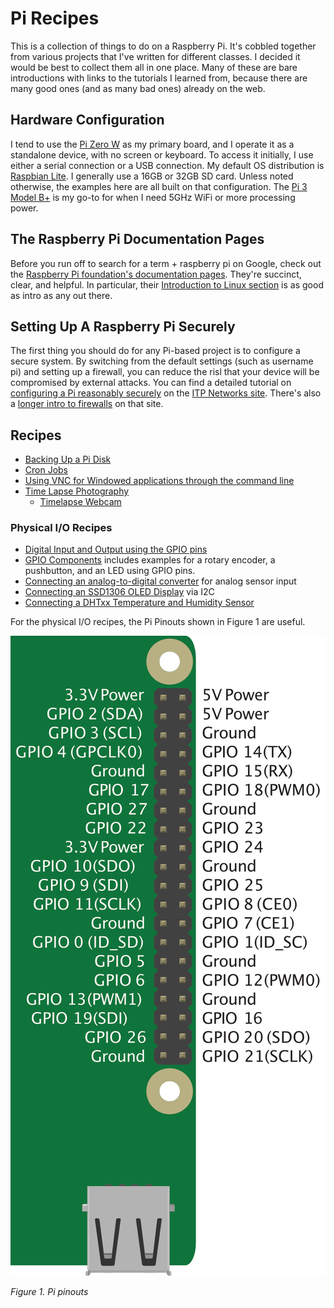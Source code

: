 # Pi Recipes

This is a collection of things to do on a Raspberry Pi. It's cobbled together from various projects that I've written for different classes. I decided it would be best to collect them all in one place. Many of these are bare introductions with links to the tutorials I learned from, because there are many good ones (and as many bad ones) already on the web. 

## Hardware Configuration

I tend to use the [Pi Zero W](https://www.raspberrypi.org/products/raspberry-pi-zero-w/) as my primary board, and I operate it as a standalone device, with no screen or keyboard. To access it initially, I use either a serial connection or a USB connection. My default OS distribution is [Raspbian Lite](https://www.raspberrypi.org/downloads/raspbian/). I generally use a 16GB or 32GB SD card. Unless noted otherwise, the examples here are all built on that configuration. The [Pi 3 Model B+](https://www.raspberrypi.org/products/raspberry-pi-3-model-b-plus/) is my go-to for when I need 5GHz WiFi or more processing power.

## The Raspberry Pi Documentation Pages

Before you run off to search for a term + raspberry pi on Google, check out the [Raspberry Pi foundation's documentation pages](https://www.raspberrypi.org/documentation/). They're succinct, clear, and helpful. In particular, their [Introduction to Linux section](https://www.raspberrypi.org/documentation/linux/) is as good as intro as any out there.

## Setting Up A Raspberry Pi Securely

The first thing you should do for any Pi-based project is to configure a secure system. By switching from the default settings (such as username pi) and setting up a firewall, you can reduce the risl that your device will be compromised by external attacks. You can find a detailed tutorial on [configuring a Pi reasonably securely](https://itp.nyu.edu/networks/tutorials/setting-up-a-raspberry-pi/) on the [ITP Networks site](https://itp.nyu.edu/networks). There's also a [longer intro to firewalls](0https://itp.nyu.edu/networks/tutorials/setting-up-a-firewall-on-an-embedded-linux-device/) on that site.

## Recipes

* [Backing Up a Pi Disk](backups.md)
* [Cron Jobs](cronjobs.md)
* [Using VNC for Windowed applications through the command line](VNC.md)
* [Time Lapse Photography](timelapse.md)
  * [Timelapse Webcam](timelapse-cam)


### Physical I/O Recipes
* [Digital Input and Output using the GPIO pins](gpio-input)
* [GPIO Components](gpio-components) includes examples for a rotary encoder, a pushbutton, and an LED using GPIO pins.
* [Connecting an analog-to-digital converter](adc-mcp-3xxx) for analog sensor input
* [Connecting an SSD1306 OLED Display](SSD1306Display) via I2C
* [Connecting a DHTxx Temperature and Humidity Sensor](dht-sensor)

For the physical I/O recipes, the Pi Pinouts shown in Figure 1 are useful. 

![Pi Pinouts](pi_pinouts.png)

_Figure 1. Pi pinouts_